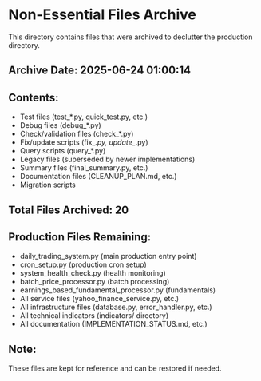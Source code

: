 # Non-Essential Files Archive

This directory contains files that were archived to declutter the production directory.

## Archive Date: 2025-06-24 01:00:14

## Contents:
- Test files (test_*.py, quick_test.py, etc.)
- Debug files (debug_*.py)
- Check/validation files (check_*.py)
- Fix/update scripts (fix_*.py, update_*.py)
- Query scripts (query_*.py)
- Legacy files (superseded by newer implementations)
- Summary files (final_summary.py, etc.)
- Documentation files (CLEANUP_PLAN.md, etc.)
- Migration scripts

## Total Files Archived: 20

## Production Files Remaining:
- daily_trading_system.py (main production entry point)
- cron_setup.py (production cron setup)
- system_health_check.py (health monitoring)
- batch_price_processor.py (batch processing)
- earnings_based_fundamental_processor.py (fundamentals)
- All service files (yahoo_finance_service.py, etc.)
- All infrastructure files (database.py, error_handler.py, etc.)
- All technical indicators (indicators/ directory)
- All documentation (IMPLEMENTATION_STATUS.md, etc.)

## Note:
These files are kept for reference and can be restored if needed.
